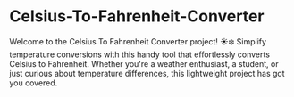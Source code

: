 # Celsius-To-Fahrenheit-Converter
Welcome to the Celsius To Fahrenheit Converter project! ☀️❄️  Simplify temperature conversions with this handy tool that effortlessly converts Celsius to Fahrenheit. Whether you're a weather enthusiast, a student, or just curious about temperature differences, this lightweight project has got you covered.
